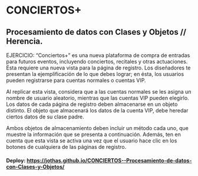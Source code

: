 # CONCIERTOS+ 

## Procesamiento de datos con Clases y Objetos // Herencia.


EJERCICIO: “Conciertos+” es una nueva plataforma de compra de entradas para futuros eventos, incluyendo conciertos, recitales y otras actuaciones. Ésta requiere una nueva vista para la página de registro. Los diseñadores te presentan la ejemplificación de lo que debes lograr; en ésta, los usuarios pueden registrarse para cuentas normales o cuentas VIP. 

Al replicar esta vista, considera que a las cuentas normales se les asigna un nombre de usuario aleatorio, mientras que las cuentas VIP pueden elegirlo. Los datos de cada página de registro deben almacenarse en un objeto distinto. El objeto que almacenará los datos de la cuenta VIP, debe heredar ciertos datos de su clase padre.

Ambos objetos de almacenamiento deben incluir un método cada uno, que muestre la información que se presenta a continuación. Además, ten en cuenta que esta vista se activa una vez que el usuario hace clic en los botones de cualquiera de las páginas de registro. 


#### Deploy: https://jothas.github.io/CONCIERTOS--Procesamiento-de-datos-con-Clases-y-Objetos/
